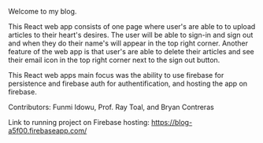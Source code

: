 Welcome to my blog. 

This React web app consists of one page where user's are able to to upload articles to their heart's desires. The user will be able to sign-in and sign out and when they do their name's will appear in the top right corner. Another feature of the web app is that user's are able to delete their articles and see their email icon in the top right corner next to the sign out button.

This React web apps main focus was the ability to use firebase for persistence and firebase auth for authentification, and hosting the app on firebase.

Contributors: Funmi Idowu, Prof. Ray Toal, and Bryan Contreras

Link to running project on Firebase hosting: https://blog-a5f00.firebaseapp.com/